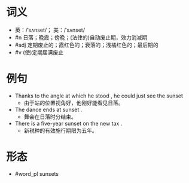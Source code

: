 # 词义
- 英：/ˈsʌnset/； 美：/ˈsʌnset/
- #n 日落；晚霞；傍晚；(法律的)自动废止期，效力消减期
- #adj 定期废止的；霞红色的；衰落的；浅橘红色的；最后期的
- #v (使)定期届满废止
# 例句
- Thanks to the angle at which he stood , he could just see the sunset
	- 由于站的位置视角好，他刚好能看见日落。
- The dance ends at sunset .
	- 舞会在日落时分结束。
- There is a five-year sunset on the new tax .
	- 新税种的有效施行期限为五年。
# 形态
- #word_pl sunsets
